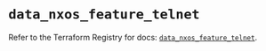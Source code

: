 # `data_nxos_feature_telnet`

Refer to the Terraform Registry for docs: [`data_nxos_feature_telnet`](https://registry.terraform.io/providers/ciscodevnet/nxos/0.5.10/docs/data-sources/feature_telnet).
